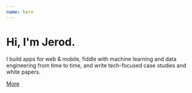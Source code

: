 ```yaml
---
name: hero
---
```


# Hi, I'm Jerod.

I build apps for web & mobile, fiddle with machine learning and data engineering from time to time, and write tech-focused case studies and white papers.

[More](./about)
